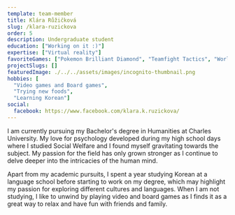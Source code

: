 ```yaml
---
template: team-member
title: Klára Růžičková
slug: /klara-ruzickova
order: 5
description: Undergraduate student
education: ["Working on it :)"]
expertise: ["Virtual reality"]
favoriteGames: ["Pokemon Brilliant Diamond", "Teamfight Tactics", "World of Warcraft"]
projectSlugs: []
featuredImage: ./../../assets/images/incognito-thumbnail.png
hobbies: [
  "Video games and Board games",
  "Trying new foods", 
  "Learning Korean"]
social:
  facebook: https://www.facebook.com/klara.k.ruzickova/
---
```

I am currently pursuing my Bachelor's degree in Humanities at Charles University. My love for psychology developed during my high school days where I studied Social Welfare and I found myself gravitating towards the subject. My passion for the field has only grown stronger as I continue to delve deeper into the intricacies of the human mind.

Apart from my academic pursuits, I spent a year studying Korean at a language school before starting to work on my degree, which may highlight my passion for exploring different cultures and languages. When I am not studying, I like to unwind by playing video and board games as I finds it as a great way to relax and have fun with friends and family.